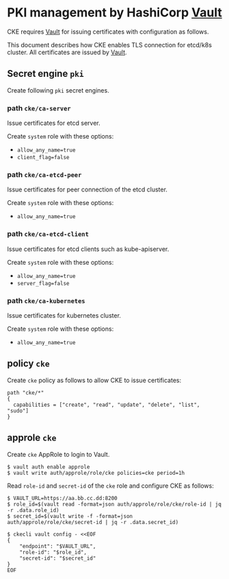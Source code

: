 PKI management by HashiCorp [Vault][]
===================================

CKE requires [Vault][] for issuing certificates with configuration as follows.

This document describes how CKE enables TLS connection for etcd/k8s cluster.
All certificates are issued by [Vault][].

## Secret engine `pki`

Create following `pki` secret engines.

### path `cke/ca-server`

Issue certificates for etcd server.

Create `system` role with these options:

- `allow_any_name=true`
- `client_flag=false`

### path `cke/ca-etcd-peer`

Issue certificates for peer connection of the etcd cluster.

Create `system` role with these options:

- `allow_any_name=true`

### path `cke/ca-etcd-client`

Issue certificates for etcd clients such as kube-apiserver.

Create `system` role with these options:

- `allow_any_name=true`
- `server_flag=false`

### path `cke/ca-kubernetes`

Issue certificates for kubernetes cluster.

Create `system` role with these options:

- `allow_any_name=true`

## policy `cke`

Create `cke` policy as follows to allow CKE to issue certificates:

```hcl
path "cke/*"
{
  capabilities = ["create", "read", "update", "delete", "list", "sudo"]
}
```

## approle `cke`

Create `cke` AppRole to login to Vault.

```console
$ vault auth enable approle
$ vault write auth/approle/role/cke policies=cke period=1h
```

Read `role-id` and `secret-id` of the `cke` role and configure CKE as follows:

```console
$ VAULT_URL=https://aa.bb.cc.dd:8200
$ role_id=$(vault read -format=json auth/approle/role/cke/role-id | jq -r .data.role_id)
$ secret_id=$(vault write -f -format=json auth/approle/role/cke/secret-id | jq -r .data.secret_id)

$ ckecli vault config - <<EOF
{
    "endpoint": "$VAULT_URL",
    "role-id": "$role_id",
    "secret-id": "$secret_id"
}
EOF
```

[Vault]: https://www.vaultproject.io/
